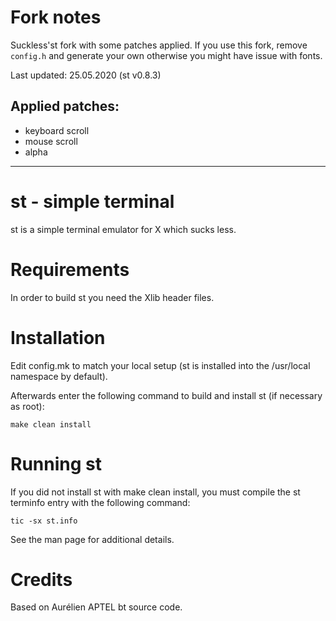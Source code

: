 # Fork notes
Suckless'st fork with some patches applied.
If you use this fork, remove `config.h` and generate your own otherwise you might have issue with fonts.  

Last updated: 25.05.2020 (st v0.8.3)  
## Applied patches: 

 - keyboard scroll
 - mouse scroll   
 - alpha

----------

# st - simple terminal
st is a simple terminal emulator for X which sucks less.


# Requirements
In order to build st you need the Xlib header files.


# Installation
Edit config.mk to match your local setup (st is installed into
the /usr/local namespace by default).

Afterwards enter the following command to build and install st (if
necessary as root):

    make clean install


# Running st
If you did not install st with make clean install, you must compile
the st terminfo entry with the following command:

    tic -sx st.info

See the man page for additional details.

# Credits
Based on Aurélien APTEL <aurelien dot aptel at gmail dot com> bt source code.

